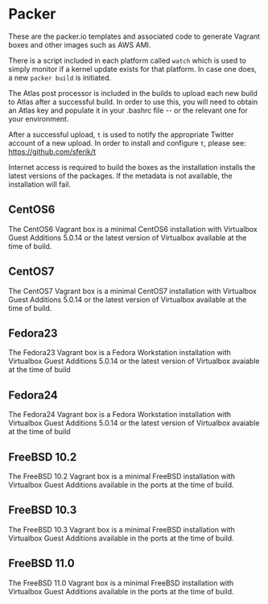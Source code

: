 # Packer

These are the packer.io templates and associated code to generate Vagrant
boxes and other images such as AWS AMI. 

There is a script included in each platform called `watch` which is used to
simply monitor if a kernel update exists for that platform. In case one does,
a new `packer build` is initiated.

The Atlas post processor is included in the builds to upload each new build to
Atlas after a successful build. In order to use this, you will need to obtain
an Atlas key and populate it in your .bashrc file -- or the relevant one for
your environment.

After a successful upload, `t` is used to notify the appropriate Twitter
account of a new upload. In order to install and configure `t`, please see:
https://github.com/sferik/t

Internet access is required to build the boxes as the installation installs
the latest versions of the packages. If the metadata is not available, the
installation will fail.

## CentOS6
The CentOS6 Vagrant box is a minimal CentOS6 installation with Virtualbox
Guest Additions 5.0.14 or the latest version of Virtualbox available at the 
time of build. 

## CentOS7
The CentOS7 Vagrant box is a minimal CentOS7 installation with Virtualbox
Guest Additions 5.0.14 or the latest version of Virtualbox available at the
time of build.

## Fedora23
The Fedora23 Vagrant box is a Fedora Workstation installation with Virtualbox
Guest Additions 5.0.14 or the latest version of Virtualbox avaiable at the
time of build

## Fedora24
The Fedora24 Vagrant box is a Fedora Workstation installation with Virtualbox
Guest Additions 5.0.14 or the latest version of Virtualbox avaiable at the
time of build

## FreeBSD 10.2
The FreeBSD 10.2 Vagrant box is a minimal FreeBSD installation with Virtualbox
Guest Additions available in the ports at the time of build.

## FreeBSD 10.3
The FreeBSD 10.3 Vagrant box is a minimal FreeBSD installation with Virtualbox
Guest Additions available in the ports at the time of build.

## FreeBSD 11.0
The FreeBSD 11.0 Vagrant box is a minimal FreeBSD installation with Virtualbox
Guest Additions available in the ports at the time of build.


